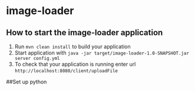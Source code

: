 # image-loader

How to start the image-loader application
---

1. Run `mvn clean install` to build your application
1. Start application with `java -jar target/image-loader-1.0-SNAPSHOT.jar server config.yml`
1. To check that your application is running enter url `http://localhost:8080/client/uploadFile`

##Set up python